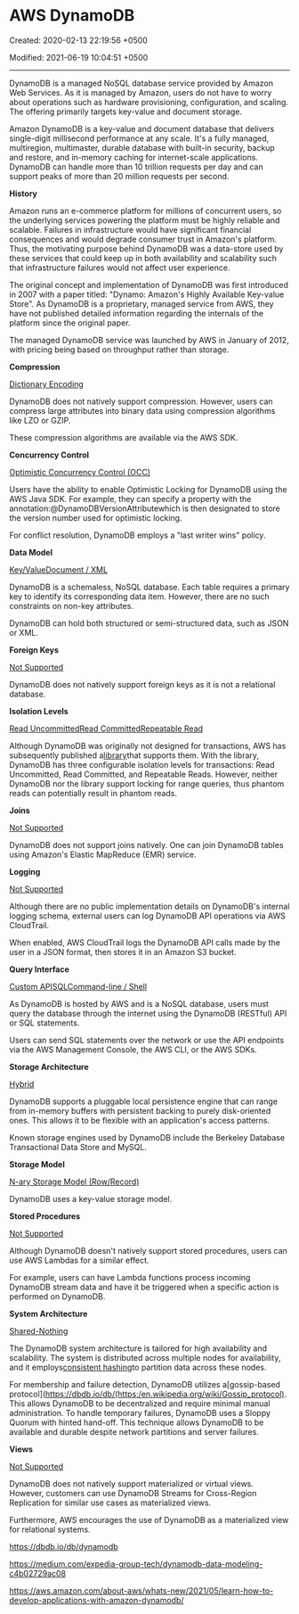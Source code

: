 # AWS DynamoDB

Created: 2020-02-13 22:19:56 +0500

Modified: 2021-06-19 10:04:51 +0500

---

DynamoDB is a managed NoSQL database service provided by Amazon Web Services. As it is managed by Amazon, users do not have to worry about operations such as hardware provisioning, configuration, and scaling. The offering primarily targets key-value and document storage.



Amazon DynamoDB is a key-value and document database that delivers single-digit millisecond performance at any scale. It's a fully managed, multiregion, multimaster, durable database with built-in security, backup and restore, and in-memory caching for internet-scale applications. DynamoDB can handle more than 10 trillion requests per day and can support peaks of more than 20 million requests per second.



**History**

Amazon runs an e-commerce platform for millions of concurrent users, so the underlying services powering the platform must be highly reliable and scalable. Failures in infrastructure would have significant financial consequences and would degrade consumer trust in Amazon's platform. Thus, the motivating purpose behind DynamoDB was a data-store used by these services that could keep up in both availability and scalability such that infrastructure failures would not affect user experience.



The original concept and implementation of DynamoDB was first introduced in 2007 with a paper titled: "Dynamo: Amazon's Highly Available Key-value Store". As DynamoDB is a proprietary, managed service from AWS, they have not published detailed information regarding the internals of the platform since the original paper.



The managed DynamoDB service was launched by AWS in January of 2012, with pricing being based on throughput rather than storage.



**Compression**

[Dictionary Encoding](https://dbdb.io/browse?compression=dictionary-encoding)



DynamoDB does not natively support compression. However, users can compress large attributes into binary data using compression algorithms like LZO or GZIP.



These compression algorithms are available via the AWS SDK.



**Concurrency Control**

[Optimistic Concurrency Control (OCC)](https://dbdb.io/browse?concurrency-control=optimistic-concurrency-control-occ)



Users have the ability to enable Optimistic Locking for DynamoDB using the AWS Java SDK. For example, they can specify a property with the annotation:@DynamoDBVersionAttributewhich is then designated to store the version number used for optimistic locking.



For conflict resolution, DynamoDB employs a "last writer wins" policy.



**Data Model**

[Key/Value](https://dbdb.io/browse?data-model=keyvalue)[Document / XML](https://dbdb.io/browse?data-model=document-xml)



DynamoDB is a schemaless, NoSQL database. Each table requires a primary key to identify its corresponding data item. However, there are no such constraints on non-key attributes.



DynamoDB can hold both structured or semi-structured data, such as JSON or XML.



**Foreign Keys**

[Not Supported](https://dbdb.io/browse?foreign-keys=not-supported)



DynamoDB does not natively support foreign keys as it is not a relational database.



**Isolation Levels**

[Read Uncommitted](https://dbdb.io/browse?isolation-levels=read-uncommitted)[Read Committed](https://dbdb.io/browse?isolation-levels=read-committed)[Repeatable Read](https://dbdb.io/browse?isolation-levels=repeatable-read)



Although DynamoDB was originally not designed for transactions, AWS has subsequently published a[library](https://github.com/awslabs/dynamodb-transactions)that supports them. With the library, DynamoDB has three configurable isolation levels for transactions: Read Uncommitted, Read Committed, and Repeatable Reads. However, neither DynamoDB nor the library support locking for range queries, thus phantom reads can potentially result in phantom reads.



**Joins**

[Not Supported](https://dbdb.io/browse?joins=not-supported)



DynamoDB does not support joins natively. One can join DynamoDB tables using Amazon's Elastic MapReduce (EMR) service.



**Logging**

[Not Supported](https://dbdb.io/browse?logging=not-supported)



Although there are no public implementation details on DynamoDB's internal logging schema, external users can log DynamoDB API operations via AWS CloudTrail.



When enabled, AWS CloudTrail logs the DynamoDB API calls made by the user in a JSON format, then stores it in an Amazon S3 bucket.



**Query Interface**

[Custom API](https://dbdb.io/browse?query-interface=custom-api)[SQL](https://dbdb.io/browse?query-interface=sql)[Command-line / Shell](https://dbdb.io/browse?query-interface=command-line-shell)



As DynamoDB is hosted by AWS and is a NoSQL database, users must query the database through the internet using the DynamoDB (RESTful) API or SQL statements.



Users can send SQL statements over the network or use the API endpoints via the AWS Management Console, the AWS CLI, or the AWS SDKs.



**Storage Architecture**

[Hybrid](https://dbdb.io/browse?storage-architecture=hybrid)



DynamoDB supports a pluggable local persistence engine that can range from in-memory buffers with persistent backing to purely disk-oriented ones. This allows it to be flexible with an application's access patterns.



Known storage engines used by DynamoDB include the Berkeley Database Transactional Data Store and MySQL.



**Storage Model**

[N-ary Storage Model (Row/Record)](https://dbdb.io/browse?storage-model=n-ary-storage-model-rowrecord)



DynamoDB uses a key-value storage model.



**Stored Procedures**

[Not Supported](https://dbdb.io/browse?stored-procedures=not-supported)



Although DynamoDB doesn't natively support stored procedures, users can use AWS Lambdas for a similar effect.



For example, users can have Lambda functions process incoming DynamoDB stream data and have it be triggered when a specific action is performed on DynamoDB.



**System Architecture**

[Shared-Nothing](https://dbdb.io/browse?system-architecture=shared-nothing)



The DynamoDB system architecture is tailored for high availability and scalability. The system is distributed across multiple nodes for availability, and it employs[consistent hashing](https://en.wikipedia.org/wiki/Consistent_hashing)to partition data across these nodes.



For membership and failure detection, DynamoDB utilizes a[gossip-based protocol](https://dbdb.io/db/(https:/en.wikipedia.org/wiki/Gossip_protocol). This allows DynamoDB to be decentralized and require minimal manual administration. To handle temporary failures, DynamoDB uses a Sloppy Quorum with hinted hand-off. This technique allows DynamoDB to be available and durable despite network partitions and server failures.



**Views**

[Not Supported](https://dbdb.io/browse?views=not-supported)



DynamoDB does not natively support materialized or virtual views. However, customers can use DynamoDB Streams for Cross-Region Replication for similar use cases as materialized views.



Furthermore, AWS encourages the use of DynamoDB as a materialized view for relational systems.



<https://dbdb.io/db/dynamodb>

<https://medium.com/expedia-group-tech/dynamodb-data-modeling-c4b02729ac08>

<https://aws.amazon.com/about-aws/whats-new/2021/05/learn-how-to-develop-applications-with-amazon-dynamodb/>
